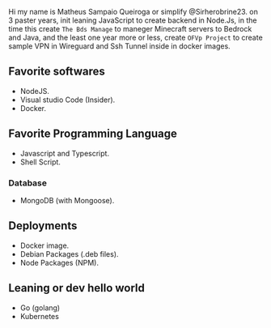 Hi my name is Matheus Sampaio Queiroga or simplify @Sirherobrine23. on 3 paster years, init leaning JavaScript to create backend in Node.Js, in the time this create `The Bds Manage` to maneger Minecraft servers to Bedrock and Java, and the least one year more or less, create `OFVp Project` to create sample VPN in Wireguard and Ssh Tunnel inside in docker images.

## Favorite softwares

- NodeJS.
- Visual studio Code (Insider).
- Docker.

## Favorite Programming Language

- Javascript and Typescript.
- Shell Script.

### Database

- MongoDB (with Mongoose).

## Deployments

- Docker image.
- Debian Packages (.deb files).
- Node Packages (NPM).

## Leaning or dev hello world

- Go (golang)
- Kubernetes
